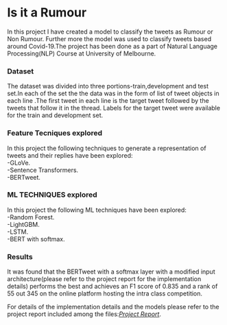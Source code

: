 # Is it a Rumour
In this project I have created a model to classify the tweets as Rumour or Non Rumour. Further more the model was used to classify tweets based around Covid-19.The project has been done as a part of Natural Language Processing(NLP) Course at University of Melbourne.  
### Dataset
The dataset was divided into three portions-train,development and test set.In each of the set the the data was in the form of list of tweet objects in each line .The first tweet in each line is the target tweet followed by the tweets that follow it in the thread.  Labels for the target tweet were available for the train and development set.  
### Feature Tecniques explored
In this project the following techniques to generate a representation of tweets and their replies have been explored:  
-GLoVe.  
-Sentence Transformers.  
-BERTweet. 
### ML TECHNIQUES explored
In this project the following ML techniques have been explored:  
-Random Forest.  
-LightGBM.  
-LSTM.  
-BERT with softmax. 
### Results
It was found that the BERTweet with a softmax layer with a modified input architecture(please refer to the project report for the implementation details) performs the best and achieves an F1 score of 0.835 and a rank of 55 out 345 on the online platform hosting the intra class competition.


For details of the implementation details and the models please refer to the project report included among the files:*[Project Report](https://github.com/parikshitd19/Is-it-a-Rumour/blob/f7ce808b95bc28395834c6a738f4dfbc6d9ed9a2/Project_Report.pdf)*. 



